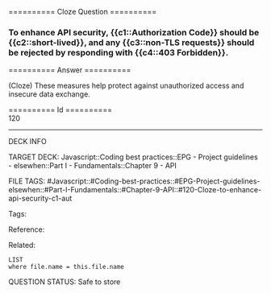 ========== Cloze Question ==========

###  To enhance API security, {{c1::Authorization Code}} should be {{c2::short-lived}}, and any {{c3::non-TLS requests}} should be rejected by responding with {{c4::403 Forbidden}}.  

========== Answer ==========  

(Cloze) These measures help protect against unauthorized access and insecure data exchange.

========== Id ==========  
120

---

DECK INFO

TARGET DECK: Javascript::Coding best practices::EPG - Project guidelines - elsewhen::Part I - Fundamentals::Chapter 9 - API

FILE TAGS: #Javascript::#Coding-best-practices::#EPG-Project-guidelines-elsewhen::#Part-I-Fundamentals::#Chapter-9-API::#120-Cloze-to-enhance-api-security-c1-aut

Tags:

Reference:

Related:

```dataview
LIST
where file.name = this.file.name
````
QUESTION STATUS: Safe to store
